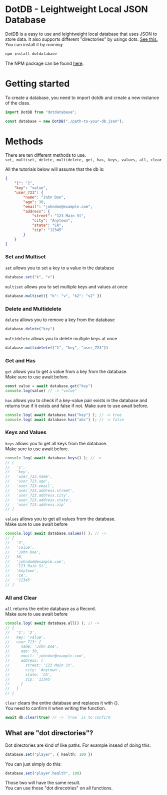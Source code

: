 # DotDB - Leightweight Local JSON Database
DotDB is a easy to use and leightweight local database that uses JSON to store data. It also supports different "directories" by usings dots. [See this.](#what-are-dot-directories)  
You can install it by running:

```sh
npm install dotdatabase
```
The NPM package can be found [here](https://www.npmjs.com/package/dotdatabase).

# Getting started

To create a database, you need to import dotdb and create a new instance of the class.

```typescript
import DotDB from "dotdatabase";

const database = new DotDB("./path-to-your-db.json");
```

# Methods

There are ten different methods to use.  
`set, multiset, delete, multidelete, get, has, keys, values, all, clear`  
  
All the tutorials below will assume that the db is:
```json
{
    "1": "2",
    "key": "value",
    "user_723": {
        "name": "John Doe",
        "age": 30,
        "email": "johndoe@example.com",
        "address": {
            "street": "123 Main St",
            "city": "Anytown",
            "state": "CA",
            "zip": "12345"
        }
    }
}
```
  
### Set and Multiset

`set` allows you to set a key to a value in the database
```typescript
database.set("k", "v")
```
`multiset` allows you to set multiple keys and values at once
```typescript
database.multiset({ "k": "v", "k2": "v2" })
```

### Delete and Multidelete
`delete` allows you to remove a key from the database
```typescript
database.delete("key")
```
`multidelete` allows you to delete multiple keys at once
```typescript
database.multidelete(["1", "key", "user_723"])
```

### Get and Has
`get` allows you to get a value from a key from the database.  
Make sure to use await before.
```typescript
const value = await database.get("key")
console.log(value) // -> "value"
```
`has` allows you to check if a key-value pair exists in the database and returns true if it exists and false if not. Make sure to use await before.
```typescript
console.log( await database.has("key") ); // -> true
console.log( await database.has("abc") ); // -> false
```

### Keys and Values
`keys` allows you to get all keys from the database.  
Make sure to use await before.
```typescript
console.log( await database.keys() ); // ->
// [
//   '1',
//   'key',
//   'user_723.name',
//   'user_723.age',
//   'user_723.email',
//   'user_723.address.street',
//   'user_723.address.city',
//   'user_723.address.state',
//   'user_723.address.zip'
// ]
```
`values` allows you to get all values from the database.  
Make sure to use await before
```typescript
console.log( await database.values() ); // ->
// [
//   '2',
//   'value',
//   'John Doe',
//   30,
//   'johndoe@example.com',
//   '123 Main St',
//   'Anytown',
//   'CA',
//   '12345'
// ]
```

### All and Clear
`all` returns the entire database as a Record.  
Make sure to use await before
```typescript
console.log( await database.all() ); // ->
// {
//   '1': '2',
//   key: 'value',
//   user_723: {
//     name: 'John Doe',
//     age: 30,
//     email: 'johndoe@example.com',
//     address: {
//       street: '123 Main St',
//       city: 'Anytown',
//       state: 'CA',
//       zip: '12345'
//     }
//   }
// }
```

`clear` clears the entire database and replaces it with {}.  
You need to confirm it when writing the function.
```typescript
await db.clear(true) // -> `true` is to confirm
```

## What are "dot directories"?
Dot directories are kind of like paths. For example insead of doing this:
```typescript
database.set("player", { health: 100 })
```
You can just simply do this:
```typescript
database.set("player.health", 100)
```
Those two will have the same result.  
You can use those "dot direcotries" on all functions.
